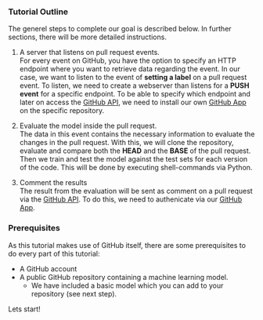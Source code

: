 ### Tutorial Outline

The generel steps to complete our goal is described below. In further sections, there will be more detailed instructions.

1. A server that listens on pull request events.     
    For every event on GitHub, you have the option to specify an HTTP endpoint where you want to retrieve data regarding the event. In our case, we want to listen to the event of __setting a label__ on a pull request event. To listen, we need to create a webserver than listens for a __PUSH event__ for a specific endpoint. To be able to specify which endpoint and later on access the [GitHub API](https://docs.github.com/en/rest), we need to install our own [GitHub App](https://docs.github.com/en/developers/apps) on the specific repository.
   
2. Evaluate the model inside the pull request.  
   The data in this event contains the necessary information to evaluate the changes in the pull request. With this, we will clone the repository, evaluate and compare both the __HEAD__ and the __BASE__ of the pull request. Then we train and test the model against the test sets for each version of the code. This will be done by executing shell-commands via Python.

3. Comment the results   
   The result from the evaluation will be sent as comment on a pull request via the [GitHub API](https://docs.github.com/en/rest). To do this, we need to authenicate via our [GitHub App](https://docs.github.com/en/developers/apps). 

<!--- __PROOF OF CONCEPT__ AND SHOULD NOT BE USED IN __PRODUCTION__. --->

<!-- > ⚠️ The application created assumes that the code in the pull request is safe, if an unauthorized person decide to put in faulty code, it would run on your server. Proper security measures needs to be added. ⚠️️️️️ -->

### Prerequisites
As this tutorial makes use of GitHub itself, there are some prerequisites to do every part of this tutorial: 
- A GitHub account
- A public GitHub repository containing a machine learning model. 
  - We have included a basic model which you can add to your repository (see next step). 

Lets start!